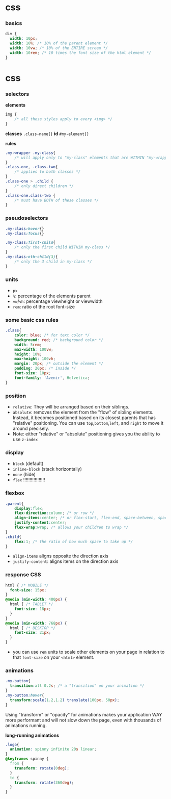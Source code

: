 #  css

###  basics

``` css
div {
  width: 10px;
  width: 10%; /* 10% of the parent element */
  width: 10vw; /* 10% of the ENTIRE screem */
  width: 10rem; /* 10 times the font size of the html element */
}
```
<!-- this was evan's content on CSS based on the assignment requirement -->

# css

### selectors

**elements**
```css
img {
    /* all these styles apply to every <img> */
}
```
**classes**
`.class-name{}`
**id**
`#my-element{}`

**rules**
```css
.my-wrapper .my-class{
    /* will apply only to "my-class" elements that are WITHIN "my-wrapper" */
}
.class-one, .class-two{
    /* applies to both classes */
}
.class-one > .child {
    /* only direct children */
}
.class-one.class-two {
    /* must have BOTH of these classes */
}
```

### pseudoselectors
```css
.my-class:hover{}
.my-class:focus{}

.my-class:first-child{
    /* only the first child WITHIN my-class */
}
.my-class:nth-child(3){
    /* only the 3 child in my-class */
}
```

### units
- `px`
- `%`: percentage of the elements parent
- `vw`/`vh`: percentage viewheight or viewwidth
- `rem`: ratio of the root font-size

### some basic css rules
```css
.class{
    color: blue; /* for text color */
    background: red; /* background color */
    width: 5rem;
    max-width: 100vw;
    height: 10%;
    max-height: 100vh;
    margin: 20px; /* outside the element */
    padding: 20px; /* inside */
    font-size: 10px;
    font-family: 'Avenir', Helvetica;
}
```

### position
- `relative`: They will be arranged based on their siblings.
- `absolute`: removes the element from the "flow" of sibling elements. Instead, it becomes positioned based on its closest parents that has "relative" positioning. You can use `top`,`bottom`,`left`, and `right` to move it around precisely.
- Note: either "relative" or "absolute" positioning gives you the ability to use `z-index`

### display

- `block` (default)
- `inline-block` (stack horizontally)
- `none` (hide)
- `flex` !!!!!!!!!!!!!!!!!

### flexbox
```css
.parent{
    display:flex;
    flex-direction:column; /* or row */
    align-items:center; /* or flex-start, flex-end, space-between, space-around, space-evenly */
    justify-content:center;
    flex-wrap:wrap; /* allows your children to wrap */
}
.child{
    flex:1; /* the ratio of how much space to take up */
}
```
- `align-items` aligns opposite the direction axis
- `justify-content`: aligns items on the direction axis

### response CSS
```css
html { /* MOBILE */
  font-size: 15px;
}
@media (min-width: 400px) {
  html { /* TABLET */
    font-size: 18px;
  }
}
@media (min-width: 768px) {
  html { /* DESKTOP */
    font-size: 21px;
  }
}
```
- you can use `rem` units to scale other elements on your page in relation to that `font-size` on your `<html>` element.


### animations
```css
.my-button{
  transition:all 0.2s; /* a "transition" on your animation */
}
.my-button:hover{
  transform:scale(1.2,1.2) translate(100px, 50px);
}
```

Using "transform" or "opacity" for animations makes your application WAY more performant and will not slow down the page, even with thousands of animations running.

**long-running animations**
```css
.logo{
  animation: spinny infinite 20s linear;
}
@keyframes spinny {
  from {
    transform: rotate(0deg);
  }
  to {
    transform: rotate(360deg);
  }
}
```
